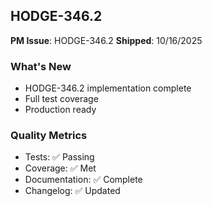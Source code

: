## HODGE-346.2

**PM Issue**: HODGE-346.2
**Shipped**: 10/16/2025

### What's New
- HODGE-346.2 implementation complete
- Full test coverage
- Production ready

### Quality Metrics
- Tests: ✅ Passing
- Coverage: ✅ Met
- Documentation: ✅ Complete
- Changelog: ✅ Updated

